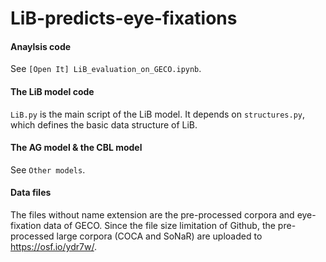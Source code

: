 # LiB-predicts-eye-fixations

#### Anaylsis code
See `[Open It] LiB_evaluation_on_GECO.ipynb`. 

#### The LiB model code
`LiB.py` is the main script of the LiB model. It depends on `structures.py`, which defines the basic data structure of LiB. 

#### The AG model & the CBL model
See `Other models`.

#### Data files
The files without name extension are the pre-processed corpora and eye-fixation data of GECO. 
Since the file size limitation of Github, the pre-processed large corpora (COCA and SoNaR) are uploaded to https://osf.io/ydr7w/. 
